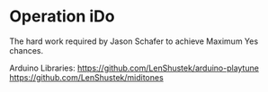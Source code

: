 # Operation iDo
The hard work required by Jason Schafer to achieve Maximum Yes chances.

Arduino Libraries:
https://github.com/LenShustek/arduino-playtune
https://github.com/LenShustek/miditones

